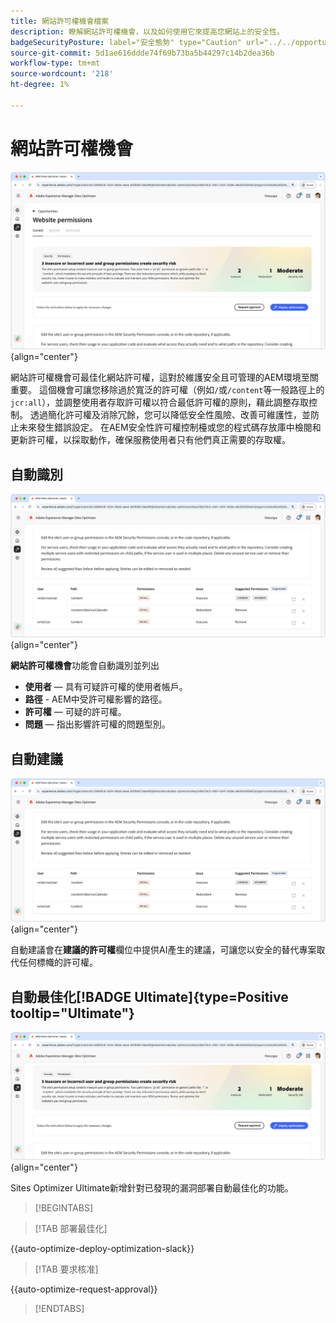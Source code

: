```yaml
---
title: 網站許可權機會檔案
description: 瞭解網站許可權機會，以及如何使用它來提高您網站上的安全性。
badgeSecurityPosture: label="安全態勢" type="Caution" url="../../opportunity-types/security-posture.md" tooltip="安全態勢"
source-git-commit: 5d1ae616ddde74f69b73ba5b44297c14b2dea36b
workflow-type: tm+mt
source-wordcount: '218'
ht-degree: 1%

---
```



# 網站許可權機會

![網站許可權機會](./assets/website-permissions/hero.png){align="center"}

網站許可權機會可最佳化網站許可權，這對於維護安全且可管理的AEM環境至關重要。 這個機會可讓您移除過於寬泛的許可權（例如`/`或`/content`等一般路徑上的`jcr:all`），並調整使用者存取許可權以符合最低許可權的原則，藉此調整存取控制。 透過簡化許可權及消除冗餘，您可以降低安全性風險、改善可維護性，並防止未來發生錯誤設定。 在AEM安全性許可權控制檯或您的程式碼存放庫中檢閱和更新許可權，以採取動作，確保服務使用者只有他們真正需要的存取權。

## 自動識別

![自動識別網站許可權](./assets/website-permissions/auto-identify.png){align="center"}

**網站許可權機會**&#x200B;功能會自動識別並列出

* **使用者** — 具有可疑許可權的使用者帳戶。
* **路徑** - AEM中受許可權影響的路徑。
* **許可權** — 可疑的許可權。
* **問題** — 指出影響許可權的問題型別。

## 自動建議

![自動建議網站漏洞](./assets/website-permissions/auto-suggest.png){align="center"}

自動建議會在&#x200B;**建議的許可權**&#x200B;欄位中提供AI產生的建議，可讓您以安全的替代專案取代任何標幟的許可權。

## 自動最佳化[!BADGE Ultimate]{type=Positive tooltip="Ultimate"}

![自動最佳化網站許可權](./assets/website-permissions/auto-optimize.png){align="center"}

Sites Optimizer Ultimate新增針對已發現的漏洞部署自動最佳化的功能。

>[!BEGINTABS]

>[!TAB 部署最佳化]

{{auto-optimize-deploy-optimization-slack}}

>[!TAB 要求核准]

{{auto-optimize-request-approval}}

>[!ENDTABS]
